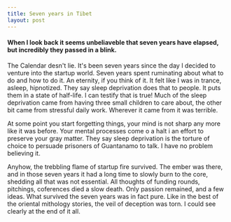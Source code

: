 ```yaml
---
title: Seven years in Tibet
layout: post
---
```

#### When I look back it seems unbeliaveble that seven years have elapsed, but incredibly they passed in a blink.

The Calendar desn't lie. It's been seven years since the day I decided to venture into the startup world. Seven years spent ruminating about what to do and how to do it. An eternity, if you think of it. It felt like I was in trance, asleep, hipnotized. They say sleep deprivation does that to people. It puts them in a state of half-life. I can testify that is true!
Much of the sleep deprivation came from having three small children to care about, the other bit came from stressful daily work. Wherever it came from it was terrible.

At some point you start forgetting things, your mind is not sharp any more like it was before. Your mental processes come o a halt i an effort to preserve your gray matter. They say sleep deprivation is the torture of choice to persuade prisoners of Guantanamo to talk. I have no problem believing it.

Anyhow, the trebbling flame of startup fire survived. The ember was there, and in those seven years it had a long time to slowly burn to the core, shedding all that was not essential. All thoughts of funding rounds, pitchings, coferences died a slow death. Only passion remained, and a few ideas. What survived the seven years was in fact pure. Like in the best of the oriental mithology stories, the veil of deception was torn. I could see clearly at the end of it all.
